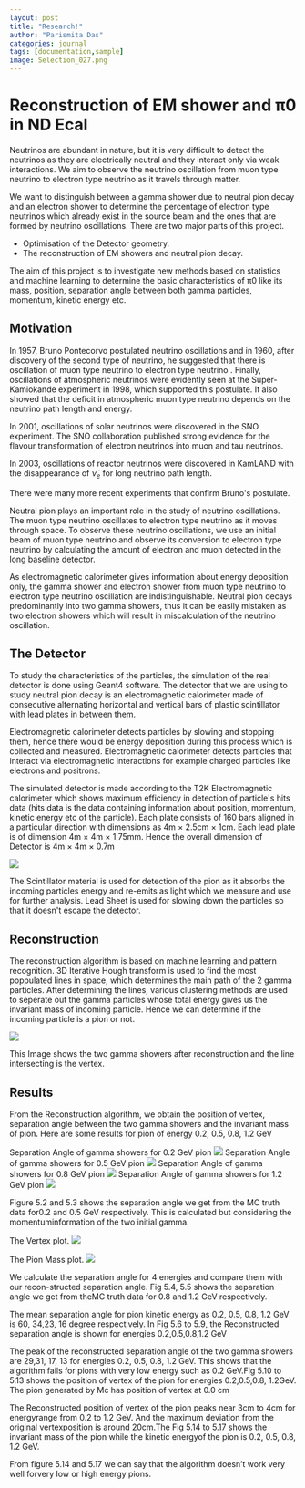 ```yaml
---
layout: post
title: "Research!"
author: "Parismita Das"
categories: journal
tags: [documentation,sample]
image: Selection_027.png
---
```


# Reconstruction of EM shower and π0 in ND Ecal

Neutrinos are abundant in nature, but it is very difficult to detect the neutrinos as
they are electrically neutral and they interact only via weak interactions. We aim
to observe the neutrino oscillation from muon type neutrino to electron type neutrino 
as it travels through matter.

We want to distinguish between a gamma shower due to neutral pion decay and an electron 
shower to determine the percentage of electron type neutrinos which already exist in the
source beam and the ones that are formed by neutrino oscillations. There are two major parts of 
this project. 
* Optimisation of the Detector geometry. 
* The reconstruction of EM showers and neutral pion decay.

The aim of this project is to investigate new methods based on statistics and machine
learning to determine the basic characteristics of π0 like its mass, position, separation
angle between both gamma particles, momentum, kinetic energy etc.

## Motivation
In 1957, Bruno Pontecorvo postulated neutrino oscillations and in 1960, after discovery of the second type of neutrino, he suggested that there is oscillation of muon type neutrino to electron type neutrino . Finally, oscillations of atmospheric neutrinos were evidently seen at the Super-Kamiokande experiment in 1998, which supported this postulate. It also showed that the deficit in atmospheric muon type neutrino depends on the neutrino path length and energy.
 
 In 2001, oscillations of solar neutrinos were discovered in the SNO experiment. The SNO collaboration published strong evidence for the flavour transformation of electron neutrinos into muon and tau neutrinos.
 
 In 2003, oscillations of reactor neutrinos were discovered in KamLAND with the disappearance of $\bar\nu_e$ for long neutrino path length. 
 
There were many more recent experiments that confirm Bruno's postulate. 
 
Neutral pion plays an important role in the study of neutrino oscillations. The muon type neutrino  oscillates to electron type neutrino as it moves through space. To observe these neutrino oscillations, we use an initial beam of muon type neutrino and observe its conversion to electron type neutrino by calculating the amount of electron and muon detected in the long baseline detector. 

As electromagnetic calorimeter gives information about energy deposition only, the gamma shower and electron shower from muon type neutrino to electron type neutrino oscillation are indistinguishable. Neutral pion decays predominantly into two gamma showers, thus it can be easily mistaken as two electron showers which will result in miscalculation of the neutrino oscillation.

## The Detector 

To study the characteristics of the particles, the simulation of the real detector is done using Geant4 software. The detector that we are using to study neutral pion decay is an electromagnetic calorimeter made of consecutive alternating horizontal and vertical bars of plastic scintillator with lead plates in between them.

Electromagnetic calorimeter detects particles by slowing and stopping them, hence there would be energy deposition during this process which is collected and measured. Electromagnetic calorimeter detects particles that interact via electromagnetic interactions for example charged particles like electrons and positrons.

The simulated detector is made according to the T2K Electromagnetic calorimeter which shows maximum efficiency in detection of particle's hits data (hits data is the data containing information about position, momentum, kinetic energy etc of the particle). Each plate consists of 160 bars aligned in a particular direction with dimensions as 4m × 2.5cm × 1cm. Each lead plate is of dimension 4m × 4m × 1.75mm. Hence the overall dimension of Detector is 4m × 4m × 0.7m

<img src="../assets/img/detector.png">

The Scintillator material is used for detection of the pion as it absorbs the incoming particles energy and re-emits as light which we measure and use for further analysis. Lead Sheet is used for slowing down the particles so that it doesn't escape the detector.

## Reconstruction

The reconstruction algorithm is based on machine learning and pattern recognition. 3D Iterative Hough transform is used to find the most poppulated lines in space, which determines the main path of the 2 gamma particles. After determining the lines, various clustering methods are used to seperate out the gamma particles whose total energy gives us the invariant mass of incoming particle. Hence we can determine if the incoming particle is a pion or not.

<img src="../assets/img/pion.png">

This Image shows the two gamma showers after reconstruction and the line intersecting is the vertex.

## Results

From  the  Reconstruction  algorithm,  we  obtain  the  position  of  vertex,  separation angle between the two gamma showers and the invariant mass of pion. Here are some results for pion of energy 0.2, 0.5, 0.8, 1.2 GeV

Separation Angle of gamma showers for 0.2 GeV pion
<img src="../assets/img/a02.pdf">
Separation Angle of gamma showers for 0.5 GeV pion
<img src="../assets/img/a05.pdf">
Separation Angle of gamma showers for 0.8 GeV pion
<img src="../assets/img/a08.pdf">
Separation Angle of gamma showers for 1.2 GeV pion
<img src="../assets/img/a12.pdf">

Figure 5.2 and 5.3 shows the separation angle we get from the MC truth data for0.2  and  0.5  GeV  respectively.   This  is  calculated  but  considering  the  momentuminformation of the two initial gamma.

The Vertex plot.
<img src="../assets/img/vertex_sim.png">

The Pion Mass plot.
<img src="../assets/img/mass.png">

We calculate the separation angle for 4 energies and compare them with our recon-structed separation angle.  Fig 5.4, 5.5 shows the separation angle we get from theMC truth data for 0.8 and 1.2 GeV respectively.


The mean separation angle for pion kinetic energy as 0.2, 0.5, 0.8, 1.2 GeV is 60, 34,23, 16 degree respectively.
In Fig 5.6 to 5.9, the Reconstructed separation angle is shown for energies 0.2,0.5,0.8,1.2 GeV

The peak of the reconstructed separation angle of the two gamma showers are 29,31, 17, 13 for energies 0.2, 0.5, 0.8, 1.2 GeV. 
This shows that the algorithm fails for pions with very low energy such as 0.2 GeV.Fig 5.10 to 5.13 shows the position of vertex of the pion for energies 0.2,0.5,0.8, 1.2GeV. The pion generated by Mc has position of vertex at 0.0 cm

The Reconstructed position of vertex of the pion peaks near 3cm to 4cm for energyrange from 0.2 to 1.2 GeV. And the maximum deviation from the original vertexposition is around 20cm.The Fig 5.14 to 5.17 shows the invariant mass of the pion while the kinetic energyof the pion is 0.2, 0.5, 0.8, 1.2 GeV.

From figure 5.14 and 5.17 we can say that the algorithm doesn’t work very well forvery low or high energy pions.

